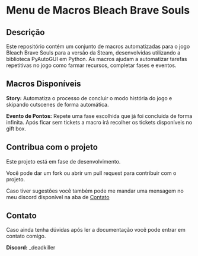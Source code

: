 # Menu de Macros Bleach Brave Souls


## Descrição
Este repositório contém um conjunto de macros automatizadas para o jogo Bleach Brave Souls para a versão da Steam, desenvolvidas utilizando a biblioteca PyAutoGUI em Python. As macros ajudam a automatizar tarefas repetitivas no jogo como farmar recursos, completar fases e eventos.


## Macros Disponíveis
**Story:** Automatiza o processo de concluir o modo história do jogo e skipando cutscenes de forma automática.

**Evento de Pontos:** Repete uma fase escolhida que já foi concluída de forma infinita. Após ficar sem tickets a macro irá recolher os tickets disponíveis no gift box. 


## Contribua com o projeto
Este projeto está em fase de desenvolvimento.

Você pode dar um fork ou abrir um pull request para contribuir com o projeto.

Caso tiver sugestões você também pode me mandar uma mensagem no meu discord disponível na aba de [Contato](#contato)


## Contato
Caso ainda tenha dúvidas após ler a documentação você pode entrar em contato comigo.

**Discord:** _deadkiller